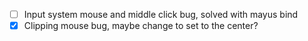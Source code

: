 - [ ] Input system mouse and middle click bug, solved with mayus bind
- [x] Clipping mouse bug, maybe change to set to the center?
